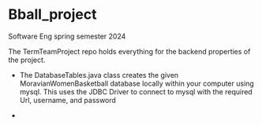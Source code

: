 # Bball_project
Software Eng spring semester 2024

The TermTeamProject repo holds everything for the backend properties of the project.
- The DatabaseTables.java class creates the given MoravianWomenBasketball database locally within your computer using mysql. This uses the JDBC Driver to connect to mysql with the required Url, username, and password 

- 